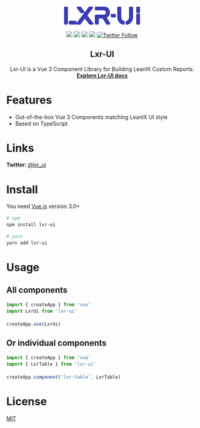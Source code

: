 <p align="center">
  <a href="https://fazendadosoftware.github.io/lxr-ui/">
    <img width="200" src="https://raw.githubusercontent.com/fazendadosoftware/lxr-ui/develop/packages/docs/src/assets/img/lxr-ui-logo.svg">
  </a>

<p align="center">
<img src="https://img.shields.io/npm/v/lxr-ui?color=blue">
<img src="https://img.shields.io/npm/l/lxr-ui">
<img src="https://img.shields.io/npm/dw/lxr-ui">
<img src="https://img.badgesize.io/https:/unpkg.com/lxr-ui/?label=Brotli%20size%3A%20JS&compression=brotli">

<a href="https://twitter.com/lxr_ui">
  <img src="https://img.shields.io/twitter/follow/lxr_ui?label=Lxr-UI&style=social" alt="Twitter Follow">
</a>
</p>
</p>

<h2 align="center">
  Lxr-UI
</h2>

<div align="center">
Lxr-UI is a Vue 3 Component Library for Building LeanIX Custom Reports.
<br>
  <a href="https://fazendadosoftware.github.io/lxr-ui/"><strong>Explore Lxr-UI docs</strong></a>
</div>

# Features
  - Out-of-the-box Vue 3 Components matching LeanIX UI style
  - Based on TypeScript

# Links

<b> Twitter: </b> [@lxr_ui](https://twitter.com/lxr_ui)

# Install

You need [Vue.js](https://v3.vuejs.org/) version 3.0+

```bash
# npm
npm install lxr-ui
```

```bash
# yarn
yarn add lxr-ui
```

# Usage

## All components

```js
import { createApp } from 'vue'
import LxrUi from 'lxr-ui'

createApp.use(LxrUi)
```

## Or individual components

```js
import { createApp } from 'vue'
import { LxrTable } from 'lxr-ui'

createApp.component('lxr-table', LxrTable)
```

# License

[MIT](https://raw.githubusercontent.com/fazendadosoftware/lxr-ui/master/LICENSE)